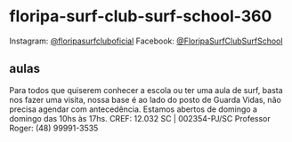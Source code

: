 # floripa-surf-club-surf-school-360

Instagram: [@floripasurfcluboficial]([@floripasurfcluboficial](https://www.instagram.com/floripasurfcluboficial/))
Facebook: [@FloripaSurfClubSurfSchool]([@FloripaSurfClubSurfSchool](https://www.facebook.com/pg/FloripaSurfClubSurfSchool/photos/?ref=page_internal))

## aulas
Para todos que quiserem conhecer a escola ou ter uma aula de surf, basta nos fazer uma visita, nossa base é ao lado do posto de Guarda Vidas, não precisa agendar com antecedência.
Estamos abertos de domingo a domingo das 10hs às 17hs.
CREF: 12.032 SC | 002354-PJ/SC
Professor Roger: (48) 99991-3535

